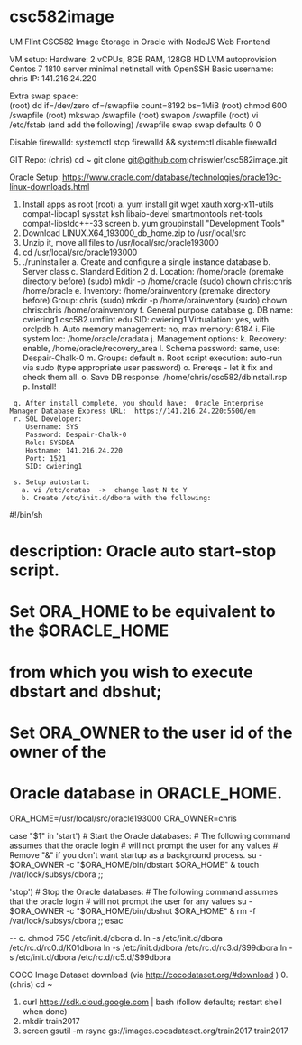 # csc582image
UM Flint CSC582 Image Storage in Oracle with NodeJS Web Frontend

VM setup:
  Hardware: 2 vCPUs, 8GB RAM, 128GB HD LVM autoprovision
  Centos 7 1810 server minimal netinstall with OpenSSH 
  Basic username: chris
  IP: 141.216.24.220

  Extra swap space:  
    (root) dd if=/dev/zero of=/swapfile count=8192 bs=1MiB
    (root) chmod 600 /swapfile
    (root) mkswap /swapfile
    (root) swapon /swapfile
    (root) vi /etc/fstab  (and add the following)
       /swapfile swap swap defaults 0 0
         
  Disable firewalld:  systemctl stop firewalld && systemctl disable firewalld

GIT Repo:
  (chris) cd ~
  git clone git@github.com:chriswier/csc582image.git

Oracle Setup:  https://www.oracle.com/database/technologies/oracle19c-linux-downloads.html

  1.  Install apps as root (root)
     a. yum install git wget xauth xorg-x11-utils compat-libcap1 sysstat ksh libaio-devel smartmontools net-tools compat-libstdc++-33 screen
     b. yum groupinstall "Development Tools"
  2.  Download LINUX.X64_193000_db_home.zip to /usr/local/src
  3.  Unzip it, move all files to /usr/local/src/oracle193000
  4.  cd /usr/local/src/oracle193000
  5.  ./runInstaller
     a. Create and configure a single instance database
     b. Server class
     c. Standard Edition 2
     d. Location: /home/oracle  (premake directory before)
          (sudo) mkdir -p /home/oracle
          (sudo) chown chris:chris /home/oracle
     e. Inventory: /home/orainventory  (premake directory before)
        Group: chris
          (sudo) mkdir -p /home/orainventory
          (sudo) chown chris:chris /home/orainventory
     f. General purpose database
     g. DB name: cwiering1.csc582.umflint.edu
        SID: cwiering1
        Virtualation: yes, with orclpdb
     h. Auto memory management: no, max memory: 6184
     i. File system loc: /home/oracle/oradata
     j. Management options: <skip>
     k. Recovery: enable, /home/oracle/recovery_area
     l. Schema password: same,  use:  Despair-Chalk-0
     m. Groups:  default
     n. Root script execution: auto-run via sudo
        (type appropriate user password)
     o. Prereqs - let it fix and check them all.
     o. Save DB response:  /home/chris/csc582/dbinstall.rsp
     p. Install!

     q. After install complete, you should have:  Oracle Enterprise Manager Database Express URL:  https://141.216.24.220:5500/em
     r. SQL Developer:  
        Username: SYS
        Password: Despair-Chalk-0
        Role: SYSDBA
        Hostname: 141.216.24.220
        Port: 1521
        SID: cwiering1

     s. Setup autostart:
       a. vi /etc/oratab  ->  change last N to Y
       b. Create /etc/init.d/dbora with the following:

#!/bin/sh
# description: Oracle auto start-stop script.
#
# Set ORA_HOME to be equivalent to the $ORACLE_HOME
# from which you wish to execute dbstart and dbshut;
#
# Set ORA_OWNER to the user id of the owner of the
# Oracle database in ORACLE_HOME.

ORA_HOME=/usr/local/src/oracle193000
ORA_OWNER=chris

case "$1" in
'start') 
    # Start the Oracle databases:
    # The following command assumes that the oracle login
    # will not prompt the user for any values
    # Remove "&" if you don't want startup as a background process.
    su - $ORA_OWNER -c "$ORA_HOME/bin/dbstart $ORA_HOME" &
    touch /var/lock/subsys/dbora
    ;;

'stop')
    # Stop the Oracle databases:
    # The following command assumes that the oracle login
    # will not prompt the user for any values
    su - $ORA_OWNER -c "$ORA_HOME/bin/dbshut $ORA_HOME" &
    rm -f /var/lock/subsys/dbora
    ;;
esac

--
    c. chmod 750 /etc/init.d/dbora
    d.  ln -s /etc/init.d/dbora /etc/rc.d/rc0.d/K01dbora
        ln -s /etc/init.d/dbora /etc/rc.d/rc3.d/S99dbora
        ln -s /etc/init.d/dbora /etc/rc.d/rc5.d/S99dbora

COCO Image Dataset download (via http://cocodataset.org/#download )
  0. (chris) cd ~
  1. curl https://sdk.cloud.google.com | bash
    (follow defaults; restart shell when done)
  2. mkdir train2017
  3. screen gsutil -m rsync gs://images.cocadataset.org/train2017 train2017
